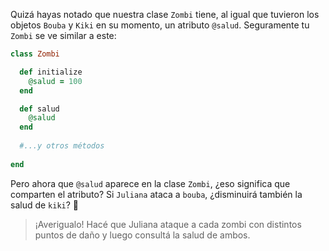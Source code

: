 Quizá hayas notado que nuestra clase `Zombi` tiene, al igual que tuvieron los objetos `Bouba` y `Kiki` en su momento, un atributo `@salud`. Seguramente tu `Zombi` se ve similar a este:

```ruby
class Zombi

  def initialize
    @salud = 100
  end

  def salud
    @salud
  end
  
  #...y otros métodos
  
end
```

Pero ahora que `@salud` aparece en la clase `Zombi`, ¿eso significa que comparten el atributo? Si `Juliana` ataca a `bouba`, ¿disminuirá también la salud de `kiki`? :hospital: 

> ¡Averigualo! Hacé que Juliana ataque a cada zombi con distintos puntos de daño y luego consultá la salud de ambos.